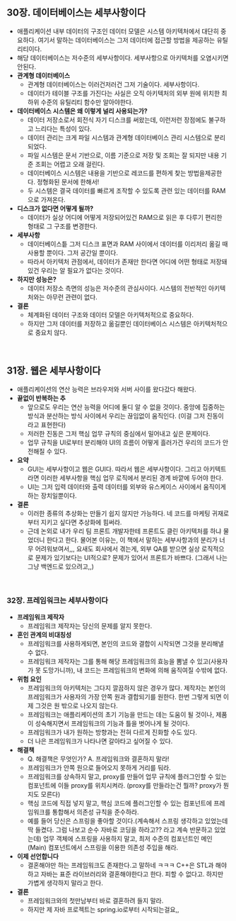 ## 30장. 데이터베이스는 세부사항이다

- 애플리케이션 내부 데이터의 구조인 데이터 모델은 시스템 아키텍처에서 대단히 중요하다. 여기서 말하는 데이터베이스는 그저 데이터에 접근할 방법을 제공하는 유틸리티이다.
- 해당 데이터베이스는 저수준의 세부사항이다. 세부사항으로 아키텍처를 오염시키면 안된다.
- **관계형 데이터베이스**
    - 관계형 데이터베이스는 이러건저러건 그저 기술이다. 세부사항이다.
    - 데이터가 테이블 구조를 가진다는 사실은 오직 아키텍처의 외부 원에 위치한 최하위 수준의 유틸리티 함수만 알아야한다.
- **데이터베이스 시스템은 왜 이렇게 널리 사용되는가?**
    - 데이터 저장소로서 회전식 자기 디스크를 써왔는데, 이런저런 장점에도 불구하고 느리다는 특성이 있다.
    - 데이터 관리는 크게 파일 시스템과 관계형 데이터베이스 관리 시스템으로 분리되었다.
    - 파일 시스템은 문서 기반으로, 이름 기준으로 저장 및 조회는 잘 되지만 내용 기준 조회는 어렵고 오래 걸린다.
    - 데이터베이스 시스템은 내용을 기반으로 레코드를 편하게 찾는 방법을제공한다.  정형화된 문서에 한해서!
    - 두 시스템은 결국 데이터를 빠르게 조작할 수 있도록 관련 있는 데이터를 RAM으로 가져온다.
- **디스크가 없다면 어떻게 될까?**
    - 데이터가 실상 어디에 어떻게 저장되어있건 RAM으로 읽은 후 다루기  편리한 형태로 그 구조를 변경한다.
- **세부사항**
    - 데이터베이스틑 그저 디스크 표면과 RAM 사이에서 데이터를 이리저리 옮길 때 사용할 뿐이다. 그저 공간일 뿐이다.
    - 따라서 아키텍처 관점에서, 데이터가 존재만 한다면 어디에 어떤 형태로 저장돼있건 우리는 알 필요가 없다는 것이다.
- **하지만 성능은?**
    - 데이터 저장소 측면의 성능은 저수준의 관심사이다. 시스템의 전반적인 아키텍처와는 아무런 관련이 없다.
- **결론**
    - 체계화된 데이터 구조와 데이터 모델은 아키텍처적으로 중요하다.
    - 하지만 그저 데이터를 저장하고 옮길뿐인 데이터베이스 시스템은 아키텍처적으로 중요치 않다.

<br>

## 31장. 웹은 세부사항이다

- 애플리케이션의 연산 능력은 브라우저와 서버 사이를 왔다갔다 해왔다.
- **끝없이 반복하는 추**
    - 앞으로도 우리는 연산 능력을 어디에 둘디 알 수 없을 것이다. 중앙에 집중하는 방식과 분산하는 방식 사이에서 우리는 끊임없이 움직인다. (이걸 그저 진동이라고 표현한다)
    - 저러한 진동은 그저 핵심 업무 규칙의 중심에서 밀어내고 싶은 문제이다.
    - 업무 규칙을 UI로부터 분리해야 UI의 흐름이 어떻게 흘러가건 우리의 코드가 안전해질 수 있다.
- **요약**
    - GUI는 세부사항이고 웹은 GUI다. 따라서 웹은 세부사항이다. 그리고 아키텍트라면 이러한 세부사항을 핵심 업무 로직에서 분리된 경계 바깥에 두어야 한다.
    - UI는 그저 입력 데이터와 출력 데이터를 외부와 유스케이스 사이에서 움직이게 하는 장치일뿐이다.
- **결론**
    - 이러한 종류의 추상화는 만들기 쉽지 않지만 가능하다. 네 코드를 마케팅 귀재로부터 지키고 싶다면 추상화에 힘써라.
    - 근데 논외로 내가 우리 팀 프론트 개발자한테 프론트도 클린 아키텍처를 하냐 물었더니 한다고 한다. 물어본 이유는, 이 책에서 말하는 세부사항과의 분리가 너무 어려워보여서,,, 요새도 회사에서 겪는게, 외부 QA를 받으면 실상 로직적으로 문제가 있기보다는 UI적으로? 문제가 있어서 프론트가 바쁘다. (그래서 나는 그냥 백엔드로 있으려고,,)

<br>

### 32장. 프레임워크는 세부사항이다

- **프레임워크 제작자**
    - 프레임워크 제작자는 당신의 문제를 알지 못한다.
- **혼인 관계의 비대칭성**
    - 프레임워크를 사용하게되면, 본인의 코드와 결합이 시작되면 그것을 분리해낼 수 없다.
    - 프레임워크 제작자는 그를 통해 해당 프레임워크의 효능을 뽐낼 수 있고(사용자가 못 도망가니까), 내 코드는 프레임워크의 변화에 의해 움직여질 수밖에 없다.
- **위험 요인**
    - 프레임워크의 아키텍처는 그다지 깔끔하지 않은 경우가 많다. 제작자는 본인의 프레임워크가 사용자의 가장 안쪽 원과 결합되기를 원한다. 한번 그렇게 되면 이제 그것은 원 밖으로 나오지 않는다.
    - 프레임워크는 애플리케이션의 초기 기능을 만드는 데는 도움이 될 것이나, 제품이 성숙해지면서 프레임워크의 기능과 틀을 벗어나게 될 것이다.
    - 프레임워크가 내가 원하는 방향과는 전혀 다르게 진화할 수도 있다.
    - 더 나은 프레임워크가 나타나면 갈아타고 싶어질 수 있다.
- **해결책**
    - Q. 해결책은 무엇인가? A. 프레임워크와 결혼하지 말라!
    - 프레임워크가 안쪽 원으로 들어오지 못하게 거리를 둬라.
    - 프레임워크를 상속하지 말고, proxy를 만들어 업무 규칙에 플러그인할 수 있는 컴포넌트에 이들 proxy를 위치시켜라. (proxy를 만들라는건 뭘까? proxy가 뭔지도 모른다)
    - 핵심 코드에 직접 넣지 말고, 핵심 코드에 플러그인할 수 있는 컴포넌트에 프레임워크를 통합해서 의존성 규칙을 준수하라.
    - 예를 들어 당신은 스프링을 좋아할 것이다.(계속해서 스프링 생각하고 있었는데 딱 들켰다. 그럼 나보고 순수 자바로 코딩을 하라고?? 라고 계속 반문하고 있었는데)
    업무 객체에 스프링을 사용하지 말고, 최저 수준의 컴포넌트인 메인(Main) 컴포넌트에서 스프링을 이용한 의존성 주입을 해라.
- **이제 선언합니다**
    - 결혼해야만 하는 프레임워크도 존재한다.고 말하네 ㅋㅋㅋ C++은 STL과 해야하고 자바는 표준 라이브러리와 결혼해야한다고 한다. 피할 수 없다고. 하지만 가볍게 생각하지 말라고 한다.
- **결론**
    - 프레임워크와의 첫만남부터 바로 결혼하려 들지 말라.
    - 하지만 제 자바 프로젝트는 spring.io로부터 시작되는걸요,,

<br>
